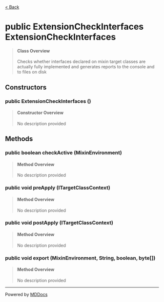[< Back](../README.md)
# public ExtensionCheckInterfaces ExtensionCheckInterfaces #
>#### Class Overview ####
>Checks whether interfaces declared on mixin target classes are actually fully
 implemented and generates reports to the console and to files on disk
## Constructors ##
### public ExtensionCheckInterfaces () ###
>#### Constructor Overview ####
>No description provided
>
## Methods ##
### public boolean checkActive (MixinEnvironment) ###
>#### Method Overview ####
>No description provided
>
### public void preApply (ITargetClassContext) ###
>#### Method Overview ####
>No description provided
>
### public void postApply (ITargetClassContext) ###
>#### Method Overview ####
>No description provided
>
### public void export (MixinEnvironment, String, boolean, byte[]) ###
>#### Method Overview ####
>No description provided
>

---
Powered by [MDDocs](https://github.com/VRCube/MDDocs)